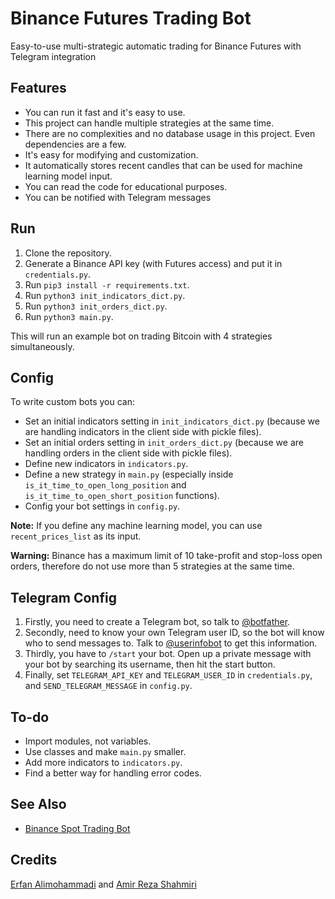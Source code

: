 # Binance Futures Trading Bot

Easy-to-use multi-strategic automatic trading for Binance Futures with Telegram integration

## Features

- You can run it fast and it's easy to use.
- This project can handle multiple strategies at the same time.
- There are no complexities and no database usage in this project. Even dependencies are a few.
- It's easy for modifying and customization.
- It automatically stores recent candles that can be used for machine learning model input.
- You can read the code for educational purposes.
- You can be notified with Telegram messages

## Run

1. Clone the repository.
2. Generate a Binance API key (with Futures access) and put it in `credentials.py`.
3. Run `pip3 install -r requirements.txt`.
4. Run `python3 init_indicators_dict.py`.
5. Run `python3 init_orders_dict.py`.
6. Run `python3 main.py`.

This will run an example bot on trading Bitcoin with 4 strategies simultaneously. 

## Config

To write custom bots you can:

- Set an initial indicators setting in `init_indicators_dict.py` (because we are handling indicators in the client side with pickle files).
- Set an initial orders setting in `init_orders_dict.py` (because we are handling orders in the client side with pickle files).
- Define new indicators in `indicators.py`.
- Define a new strategy in `main.py` (especially inside `is_it_time_to_open_long_position` and `is_it_time_to_open_short_position` functions).
- Config your bot settings in `config.py`.

**Note:** If you define any machine learning model, you can use `recent_prices_list` as its input.

**Warning:** Binance has a maximum limit of 10 take-profit and stop-loss open orders, therefore do not use more than 5 strategies at the same time.

## Telegram Config

1. Firstly, you need to create a Telegram bot, so talk to [@botfather](https://t.me/botfather).
2. Secondly, need to know your own Telegram user ID, so the bot will know who to send messages to. Talk to [@userinfobot](https://t.me/userinfobot) to get this information.
3. Thirdly, you have to `/start` your bot. Open up a private message with your bot by searching its username, then hit the start button.
4. Finally, set `TELEGRAM_API_KEY` and `TELEGRAM_USER_ID` in `credentials.py`, and `SEND_TELEGRAM_MESSAGE` in `config.py`.

## To-do

- Import modules, not variables.
- Use classes and make `main.py` smaller.
- Add more indicators to `indicators.py`.
- Find a better way for handling error codes.

## See Also

- [Binance Spot Trading Bot](https://github.com/smzerehpoush/binance-spot-trading-bot)

## Credits

[Erfan Alimohammadi](https://github.com/Erfaniaa) and [Amir Reza Shahmiri](https://github.com/Amirrezashahmiri)
